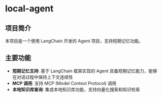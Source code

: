 # local-agent

## 项目简介

本项目是一个使用 LangChain 开发的 Agent 项目，支持短期记忆功能。

## 主要功能

- **短期记忆支持**: 基于 LangChain 框架实现的 Agent 具备短期记忆能力，能够在对话过程中保持上下文连续性
- **MCP 调用**: 支持 MCP (Model Context Protocol) 调用
- **本地知识库查询**: 集成本地知识库功能，支持向量化搜索和知识检索